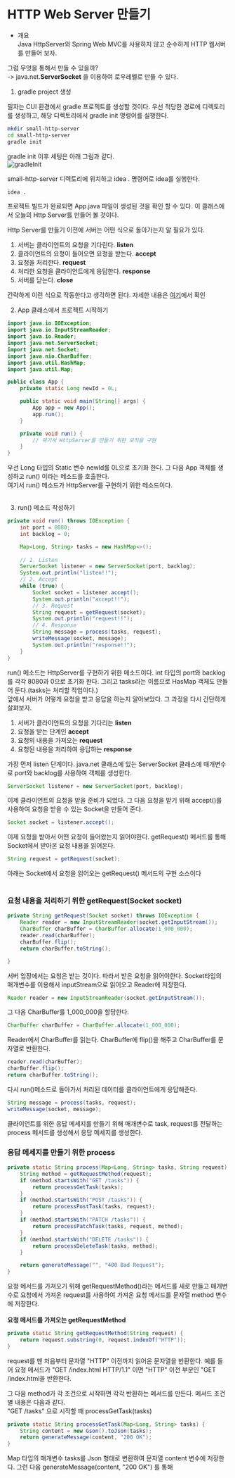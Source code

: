 # HTTP Web Server 만들기

- 개요<br>
Java HttpServer와 Spring Web MVC를 사용하지 않고 순수하게 HTTP 웹서버를 만들어 보자.<br>

그럼 무엇을 통해서 만들 수 있을까?<br>
-> java.net.**ServerSocket** 을 이용하여 로우레벨로 만들 수 있다.<br>

1. gradle project 생성<br>

필자는 CUI 환경에서 gradle 프로젝트를 생성할 것이다. 우선 적당한 경로에 디렉토리를 생성하고, 해당 디렉토리에서 gradle init 명령어를 실행한다. <br>
``` Bash
mkdir small-http-server
cd small-http-server
gradle init
```
gradle init 이후 세팅은 아래 그림과 같다.<br>
![gradleInit](/study/week1/image/gradleInit.jpg)

small-http-server 디렉토리에 위치하고 idea . 명령어로 idea를 실행한다.

```Bash
idea .
```

프로젝트 빌드가 완료되면 App.java 파일이 생성된 것을 확인 할 수 있다. 이 클래스에서 오늘의 Http Server를 만들어 볼 것이다.<br>

Http Server를 만들기 이전에 서버는 어떤 식으로 돌아가는지 알 필요가 있다.<br>
1. 서버는 클라이언트의 요청을 기다린다. **listen**
2. 클라이언트의 요청이 들어오면 요청을 받는다. **accept**
3. 요청을 처리한다. **request**
4. 처리한 요청을 클라이언트에게 응답한다. **response**
5. 서버를 닫는다. **close**

간략하게 이런 식으로 작동한다고 생각하면 된다. 자세한 내용은 [여기](https://www.ibm.com/docs/ko/i/7.3?topic=programming-how-sockets-work)에서 확인<br>

2. App 클래스에서 프로젝트 시작하기

```java
import java.io.IOException;
import java.io.InputStreamReader;
import java.io.Reader;
import java.net.ServerSocket;
import java.net.Socket;
import java.nio.CharBuffer;
import java.util.HashMap;
import java.util.Map;

public class App {
    private static Long newId = 0L;

    public static void main(String[] args) {
        App app = new App();
        app.run();
    }

    private void run() {
        // 여기서 HttpServer를 만들기 위한 로직을 구현
    }
}
```

우선 Long 타입의 Static 변수 newId를 0L으로 초기화 한다.
그 다음 App 객체를 생성하고 run() 이라는 메소드를 호출한다.
<br>여기서 run() 메소드가 HttpServer를 구현하기 위한 메소드이다.<br><br>

3.  run() 메소드 작성하기

```java
private void run() throws IOException {
    int port = 8080;
    int backlog = 0;

    Map<Long, String> tasks = new HashMap<>();
    
    // 1. Listen
    ServerSocket listener = new ServerSocket(port, backlog);
    System.out.println("listen!!");
    // 2. Accept
    while (true) {
        Socket socket = listener.accept();
        System.out.println("accept!!");
        // 3. Request
        String request = getRequest(socket);
        System.out.println("request!!");
        // 4. Response
        String message = process(tasks, request);
        writeMessage(socket, message);
        System.out.println("response!!");
    }
}
```
run() 메소드는 HttpServer를 구현하기 위한 메소드이다. int 타입의 port와 backlog를 각각 8080과 0으로 초기화 한다. 그리고 tasks라는 이름으로 HasMap 객체도 만들어 둔다.(tasks는 처리할 작업이다.)<br>
앞에서 서버가 어떻게 요청을 받고 응답을 하는지 알아보았다. 그 과정을 다시 간단하게 살펴보자.<br>
1. 서버가 클라이언트의 요청을 기다리는 **listen**
2. 요청을 받는 단계인 **accept**
3. 요청의 내용을 가져오는 **request**
4. 요청된 내용을 처리하여 응답하는 **response**

가장 먼저 listen 단계이다. java.net 클래스에 있는 ServerSocket 클래스에 매개변수로 port와 backlog를 사용하여 객체를 생성한다.
```java
ServerSocket listener = new ServerSocket(port, backlog);
```
이제 클라이언트의 요청을 받을 준비가 되었다. 그 다음 요청을 받기 위해 accept()를 사용하여 요청을 받을 수 있는 Socket을 만들어 준다.
```java
Socket socket = listener.accept();
```
이제 요청을 받아서 어떤 요청이 들어왔는지 읽어야한다. getRequest() 메서드를 통해 Socket에서 받아온 요청 내용을 읽어온다.
```java
String request = getRequest(socket);
```
아래는 Socket에서 요청을 읽어오는 getRequest() 메서드의 구현 소스이다<br><br>
### 요청 내용을 처리하기 위한 **getRequest(Socket socket)**
```java
private String getRequest(Socket socket) throws IOException {
    Reader reader = new InputStreamReader(socket.getInputStream());
    CharBuffer charBuffer = CharBuffer.allocate(1_000_000);
    reader.read(charBuffer);
    charBuffer.flip();
    return charBuffer.toString();

}
```
서버 입장에서는 요청은 받는 것이다. 따라서 받은 요청을 읽어야한다. Socket타입의 매개변수를 이용해서 inputStream으로 읽어오고 Reader에 저장한다. 
```java
Reader reader = new InputStreamReader(socket.getInputStream());
```
그 다음 CharBuffer를 1_000_000을 할당한다.
```java
CharBuffer charBuffer = CharBuffer.allocate(1_000_000);
```
Reader에서 CharBuffer를 읽는다. CharBuffer에 flip()을 해주고 CharBuffer를 문자열로 반환한다.
```java
reader.read(charBuffer);
charBuffer.flip();
return charBuffer.toString();
```
다시 run()메소드로 돌아가서 처리된 데이터를 클라이언트에게 응답해준다.
```java
String message = process(tasks, request);
writeMessage(socket, message);
```
클라이언트를 위한 응답 메세지를 만들기 위해 매개변수로 task, request를 전달하는 process 메서드를 생성해서 응답 메세지를 생성한다.
### 응답 메세지를 만들기 위한 process

```java
private static String process(Map<Long, String> tasks, String request) {
    String method = getRequestMethod(request);
    if (method.startsWith("GET /tasks")) {
        return processGetTask(tasks);
    }
    if (method.startsWith("POST /tasks")) {
        return processPostTask(tasks, request);
    }
    if (method.startsWith("PATCH /tasks")) {
        return processPatchTask(tasks, request, method);
    }
    if (method.startsWith("DELETE /tasks")) {
        return processDeleteTask(tasks, method);
    }

    return generateMessage("", "400 Bad Request");
}
```

요청 메서드를 가져오기 위해 getRequestMethod()라는 메서드를 새로 만들고 매개변수로 요청에서 가져온 request를 사용하여 가져온 요청 메서드를 문자열 method 변수에 저장한다.<br><br>
**요청 메서드를 가져오는 getRequestMethod**<br>
```java
private static String getRequestMethod(String request) {
    return request.substring(0, request.indexOf("HTTP"));
}
```
request를 맨 처음부터 문자열 "HTTP" 이전까지 읽어온 문자열을 반환한다.
예를 들어 요청 메서드가 "GET /index.html HTTP/1.1" 이면 "HTTP" 이전 부분인 "GET /index.html을 반환한다.<br>

그 다음 method가 각 조건으로 시작하면 각각 반환하는 메서드를 만든다. 메서드 조건 별 내용은 다음과 같다.<br>
"GET /tasks" 으로 시작할 때 processGetTask(tasks)<br>
```java
private static String processGetTask(Map<Long, String> tasks) {
    String content = new Gson().toJson(tasks);
    return generateMessage(content, "200 OK");
}
```
Map 타입의 매개변수 tasks를 Json 형태로 변환하여 문자열 content 변수에 저장한다. 그런 다음 generateMessage(content, "200 OK") 를 통해 

